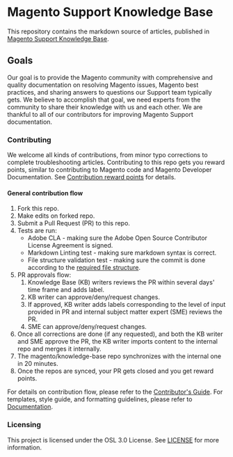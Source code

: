 # Magento Support Knowledge Base
This repository contains the markdown source of articles, published in [Magento Support Knowledge Base](https://support.magento.com/hc/en-us).

## Goals

Our goal is to provide the Magento community with comprehensive and quality documentation on resolving Magento issues, Magento best practices, and sharing answers to questions our Support team typically gets. We believe to accomplish that goal, we need experts from the community to share their knowledge with us and each other. We are thankful to all of our contributors for improving Magento Support documentation.

### Contributing

We welcome all kinds of contributions, from minor typo corrections to complete troubleshooting articles. Contributing to this repo gets you reward points, similar to contributing to Magento code and Magento Developer Documentation. See [Contribution reward points](docs/contribution-points.md) for details.


#### General contribution flow

1. Fork this repo.
1. Make edits on forked repo.
1. Submit a Pull Request (PR) to this repo.
1. Tests are run:
    * Adobe CLA - making sure the Adobe Open Source Contributor License Agreement is signed.
    * Markdown Linting test - making sure markdown syntax is correct.
    * File structure validation test - making sure the commit is done according to the [required file structure](.github/CONTRIBUTING,md#file_structure).
1. PR approvals flow:
   1. Knowledge Base (KB) writers reviews the PR within several days' time frame and adds label.
   1. KB writer can approve/deny/request changes.
   1. If approved, KB writer adds labels corresponding to the level of input provided in PR and internal subject matter expert (SME) reviews the PR.
   1. SME can approve/deny/request changes.
1. Once all corrections are done (if any requested), and both the KB writer and SME approve the PR, the KB writer imports content to the internal repo and merges it internally.
1. The  magento/knowledge-base repo synchronizes with the internal one in 20 minutes.
1. Once the repos are synced, your PR gets closed and you get reward points.

For details on contribution flow, please refer to the [Contributor's Guide](.github/CONTRIBUTING.md).
For templates, style guide, and formatting guidelines, please refer to [Documentation](docs/index.md).

### Licensing

This project is licensed under the OSL 3.0 License. See [LICENSE](LICENSE) for more information.
